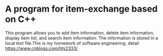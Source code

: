# A program for item-exchange based on C++
This program allows you to add item information, delete item information, display item list, and search item information. The information is stored in a local text file.This is my homework of software engineering.
detail https://www.cnblogs.com/hhj2333/
